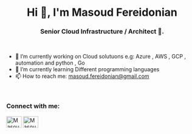 ###  <h1 align="center">Hi 👋, I'm Masoud Fereidonian</h1>
<h3 align="center">Senior Cloud Infrastructure / Architect 🌟.</h3>

<br>


- 🔭 I’m currently working on Cloud solutuons e.g: Azure , AWS , GCP , automation and python , Go
- 🌱 I’m currently learning Different programming languages 
- 📫 How to reach me: masoud.fereidonian@gmail.com

<br>

<h3 align="left">Connect with me:</h3>
<p align="left">
  <a href="https://www.linkedin.com/in/masoudfereidonian/" target="blank"><img align="center"
      src="https://cdn.jsdelivr.net/npm/simple-icons@3.0.1/icons/linkedin.svg"
      alt="Masoud Fereidonian" height="30" width="40" /></a>
 <a href="https://twitter.com/masoudmmf" target="blank"><img align="center"
      src="https://raw.githubusercontent.com/rahuldkjain/github-profile-readme-generator/master/src/images/icons/Social/twitter.svg"
      alt="Masoud Fereidonian" height="30" width="40" /></a>
</p>

